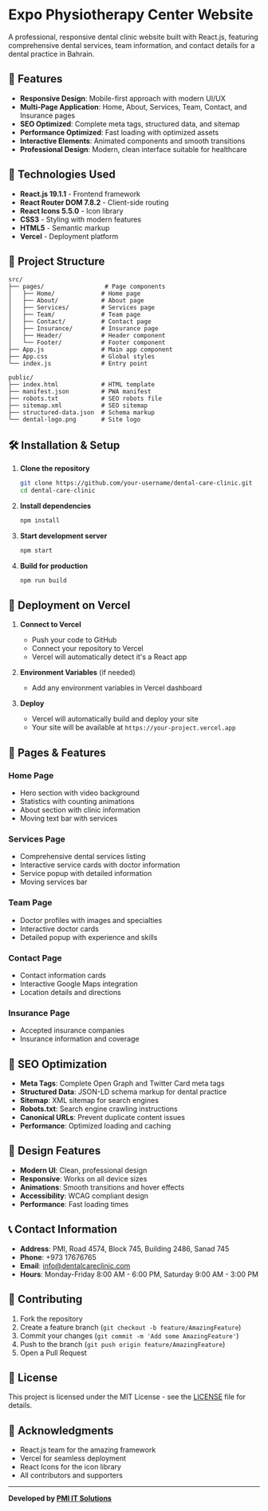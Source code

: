 # Expo Physiotherapy Center Website

A professional, responsive dental clinic website built with React.js, featuring comprehensive dental services, team information, and contact details for a dental practice in Bahrain.

## 🌟 Features

- **Responsive Design**: Mobile-first approach with modern UI/UX
- **Multi-Page Application**: Home, About, Services, Team, Contact, and Insurance pages
- **SEO Optimized**: Complete meta tags, structured data, and sitemap
- **Performance Optimized**: Fast loading with optimized assets
- **Interactive Elements**: Animated components and smooth transitions
- **Professional Design**: Modern, clean interface suitable for healthcare

## 🚀 Technologies Used

- **React.js 19.1.1** - Frontend framework
- **React Router DOM 7.8.2** - Client-side routing
- **React Icons 5.5.0** - Icon library
- **CSS3** - Styling with modern features
- **HTML5** - Semantic markup
- **Vercel** - Deployment platform

## 📁 Project Structure

```
src/
├── pages/                 # Page components
│   ├── Home/             # Home page
│   ├── About/            # About page
│   ├── Services/         # Services page
│   ├── Team/             # Team page
│   ├── Contact/          # Contact page
│   ├── Insurance/        # Insurance page
│   ├── Header/           # Header component
│   └── Footer/           # Footer component
├── App.js                # Main app component
├── App.css               # Global styles
└── index.js              # Entry point

public/
├── index.html            # HTML template
├── manifest.json         # PWA manifest
├── robots.txt            # SEO robots file
├── sitemap.xml           # SEO sitemap
├── structured-data.json  # Schema markup
└── dental-logo.png       # Site logo
```

## 🛠️ Installation & Setup

1. **Clone the repository**
   ```bash
   git clone https://github.com/your-username/dental-care-clinic.git
   cd dental-care-clinic
   ```

2. **Install dependencies**
   ```bash
   npm install
   ```

3. **Start development server**
   ```bash
   npm start
   ```

4. **Build for production**
   ```bash
   npm run build
   ```

## 🚀 Deployment on Vercel

1. **Connect to Vercel**
   - Push your code to GitHub
   - Connect your repository to Vercel
   - Vercel will automatically detect it's a React app

2. **Environment Variables** (if needed)
   - Add any environment variables in Vercel dashboard

3. **Deploy**
   - Vercel will automatically build and deploy your site
   - Your site will be available at `https://your-project.vercel.app`

## 📱 Pages & Features

### Home Page
- Hero section with video background
- Statistics with counting animations
- About section with clinic information
- Moving text bar with services

### Services Page
- Comprehensive dental services listing
- Interactive service cards with doctor information
- Service popup with detailed information
- Moving services bar

### Team Page
- Doctor profiles with images and specialties
- Interactive doctor cards
- Detailed popup with experience and skills

### Contact Page
- Contact information cards
- Interactive Google Maps integration
- Location details and directions

### Insurance Page
- Accepted insurance companies
- Insurance information and coverage

## 🔧 SEO Optimization

- **Meta Tags**: Complete Open Graph and Twitter Card meta tags
- **Structured Data**: JSON-LD schema markup for dental practice
- **Sitemap**: XML sitemap for search engines
- **Robots.txt**: Search engine crawling instructions
- **Canonical URLs**: Prevent duplicate content issues
- **Performance**: Optimized loading and caching

## 🎨 Design Features

- **Modern UI**: Clean, professional design
- **Responsive**: Works on all device sizes
- **Animations**: Smooth transitions and hover effects
- **Accessibility**: WCAG compliant design
- **Performance**: Fast loading times

## 📞 Contact Information

- **Address**: PMI, Road 4574, Block 745, Building 2486, Sanad 745
- **Phone**: +973 17676765
- **Email**: info@dentalcareclinic.com
- **Hours**: Monday-Friday 8:00 AM - 6:00 PM, Saturday 9:00 AM - 3:00 PM

## 🤝 Contributing

1. Fork the repository
2. Create a feature branch (`git checkout -b feature/AmazingFeature`)
3. Commit your changes (`git commit -m 'Add some AmazingFeature'`)
4. Push to the branch (`git push origin feature/AmazingFeature`)
5. Open a Pull Request

## 📄 License

This project is licensed under the MIT License - see the [LICENSE](LICENSE) file for details.

## 🙏 Acknowledgments

- React.js team for the amazing framework
- Vercel for seamless deployment
- React Icons for the icon library
- All contributors and supporters

---

**Developed by [PMI IT Solutions](https://it-solutions.pmi-me.net/)**
